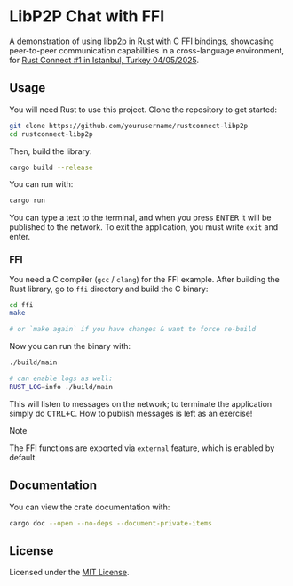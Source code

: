 # LibP2P Chat with FFI

A demonstration of using [libp2p](https://github.com/libp2p/rust-libp2p) in Rust with C FFI bindings, showcasing peer-to-peer communication capabilities in a cross-language environment, for [Rust Connect #1 in Istanbul, Turkey 04/05/2025](https://lu.ma/7eznvozi).

## Usage

You will need Rust to use this project. Clone the repository to get started:

```sh
git clone https://github.com/yourusername/rustconnect-libp2p
cd rustconnect-libp2p
```

Then, build the library:

```sh
cargo build --release
```

You can run with:

```sh
cargo run
```

You can type a text to the terminal, and when you press <kbd>ENTER</kbd> it will be published to the network.
To exit the application, you must write `exit` and enter.

### FFI

You need a C compiler (`gcc` / `clang`) for the FFI example. After building the Rust library, go to `ffi` directory and build the C binary:

```sh
cd ffi
make

# or `make again` if you have changes & want to force re-build
```

Now you can run the binary with:

```sh
./build/main

# can enable logs as well:
RUST_LOG=info ./build/main
```

This will listen to messages on the network; to terminate the application simply do <kbd>CTRL+C</kbd>.
How to publish messages is left as an exercise!

> [!NOTE]
>
> The FFI functions are exported via `external` feature, which is enabled by default.

## Documentation

You can view the crate documentation with:

```sh
cargo doc --open --no-deps --document-private-items
```

## License

Licensed under the [MIT License](./LICENSE).
